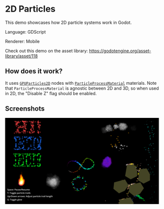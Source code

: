# 2D Particles

This demo showcases how 2D particle systems work in Godot.

Language: GDScript

Renderer: Mobile

Check out this demo on the asset library: https://godotengine.org/asset-library/asset/118

## How does it work?

It uses [`GPUParticles2D`](https://docs.godotengine.org/en/latest/classes/class_gpuparticles2d.html) nodes
with [`ParticleProcessMaterial`](https://docs.godotengine.org/en/latest/classes/class_particleprocessmaterial.html)
materials. Note that `ParticleProcessMaterial` is agnostic between 2D and 3D,
so when used in 2D, the "Disable Z" flag should be enabled.

## Screenshots

![Screenshot of particles](screenshots/particles.webp)
